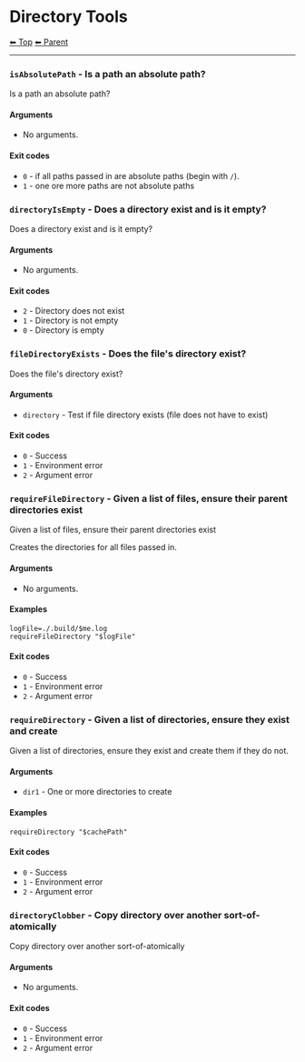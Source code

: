 # Directory Tools

<!-- TEMPLATE header 2 -->
[⬅ Top](index.md) [⬅ Parent ](../index.md)
<hr />

### `isAbsolutePath` - Is a path an absolute path?

Is a path an absolute path?

#### Arguments

- No arguments.

#### Exit codes

- `0` - if all paths passed in are absolute paths (begin with `/`).
- `1` - one ore more paths are not absolute paths
### `directoryIsEmpty` - Does a directory exist and is it empty?

Does a directory exist and is it empty?

#### Arguments

- No arguments.

#### Exit codes

- `2` - Directory does not exist
- `1` - Directory is not empty
- `0` - Directory is empty

### `fileDirectoryExists` - Does the file's directory exist?

Does the file's directory exist?

#### Arguments

- `directory` - Test if file directory exists (file does not have to exist)

#### Exit codes

- `0` - Success
- `1` - Environment error
- `2` - Argument error

### `requireFileDirectory` - Given a list of files, ensure their parent directories exist

Given a list of files, ensure their parent directories exist

Creates the directories for all files passed in.

#### Arguments

- No arguments.

#### Examples

    logFile=./.build/$me.log
    requireFileDirectory "$logFile"

#### Exit codes

- `0` - Success
- `1` - Environment error
- `2` - Argument error
### `requireDirectory` - Given a list of directories, ensure they exist and create

Given a list of directories, ensure they exist and create them if they do not.

#### Arguments

- `dir1` - One or more directories to create

#### Examples

    requireDirectory "$cachePath"

#### Exit codes

- `0` - Success
- `1` - Environment error
- `2` - Argument error

### `directoryClobber` - Copy directory over another sort-of-atomically

Copy directory over another sort-of-atomically

#### Arguments

- No arguments.

#### Exit codes

- `0` - Success
- `1` - Environment error
- `2` - Argument error
